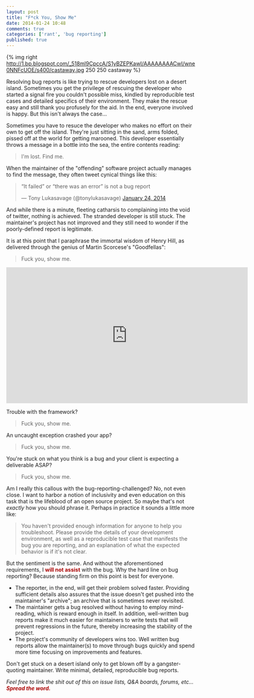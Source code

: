 ```yaml
---
layout: post
title: "F*ck You, Show Me"
date: 2014-01-24 10:48
comments: true
categories: ['rant', 'bug reporting']
published: true
---
```


{% img right http://1.bp.blogspot.com/_518ml9CpccA/S1yBZEPKawI/AAAAAAAACwI/wne0NNFcUOE/s400/castaway.jpg 250 250 castaway %}

Resolving bug reports is like trying to rescue developers lost on a desert island. Sometimes you get the privilege of rescuing the developer who started a signal fire you couldn't possible miss, kindled by reproducible test cases and detailed specifics of their environment. They make the rescue easy and still thank you profusely for the aid. In the end, everyone involved is happy. But this isn't always the case...<!-- more -->

Sometimes you have to resuce the developer who makes no effort on their own to get off the island. They're just sitting in the sand, arms folded, pissed off at the world for getting marooned. This developer essentially throws a message in a bottle into the sea, the entire contents reading:

> I'm lost. Find me.

When the maintainer of the "offending" software project actually manages to find the message, they often tweet cynical things like this:

<blockquote class="twitter-tweet" lang="en"><p>“It failed” or “there was an error” is not a bug report</p>&mdash; Tony Lukasavage (@tonylukasavage) <a href="https://twitter.com/tonylukasavage/statuses/426714081102675968">January 24, 2014</a></blockquote>
<script async src="//platform.twitter.com/widgets.js" charset="utf-8"></script>

And while there is a minute, fleeting catharsis to complaining into the void of twitter, nothing is achieved. The stranded developer is still stuck. The maintainer's project has not improved and they still need to wonder if the poorly-defined report is legitimate.

It is at this point that I paraphrase the immortal wisdom of Henry Hill, as delivered through the genius of Martin Scorcese's "Goodfellas":

> Fuck you, show me.

<iframe width="640" height="360" src="http://www.youtube.com/embed/5ydqjqZ_3oc?rel=0&start=0&end=22&autoplay=0" frameborder="0" allowfullscreen></iframe>

Trouble with the framework?

> Fuck you, show me.

An uncaught exception crashed your app?

> Fuck you, show me.

You're stuck on what you think is a bug and your client is expecting a deliverable ASAP?

> Fuck you, show me.

Am I really this callous with the bug-reporting-challenged? No, not even close. I want to harbor a notion of inclusivity and even education on this task that is the lifeblood of an open source project. So maybe that's not _exactly_ how you should phrase it. Perhaps in practice it sounds a little more like:

> You haven't provided enough information for anyone to help you troubleshoot. Please provide the details of your development environment, as well as a reproducible test case that manifests the bug you are reporting, and an explanation of what the expected behavior is if it's not clear.

But the sentiment is the same. And without the aforementioned requirements, I <span style="color:#a00; font-weight:bold;">will not assist</span> with the bug. Why the hard line on bug reporting? Because standing firm on this point is best for everyone.

* The reporter, in the end, will get their problem solved faster. Providing sufficient details also assures that the issue doesn't get pushed into the maintainer's "archive"; an archive that is sometimes never revisited.
* The maintainer gets a bug resolved without having to employ mind-reading, which is reward enough in itself. In addition, well-written bug reports make it much easier for maintainers to write tests that will prevent regressions in the future, thereby increasing the stability of the project.
* The project's community of developers wins too. Well written bug reports allow the maintainer(s) to move through bugs quickly and spend more time focusing on improvements and features.

Don't get stuck on a desert island only to get blown off by a gangster-quoting maintainer. Write minimal, detailed, reproducible bug reports.

_Feel free to link the shit out of this on issue lists, Q&A boards, forums, etc... <span style="color:#a00; font-weight:bold;">Spread the word</a>._
